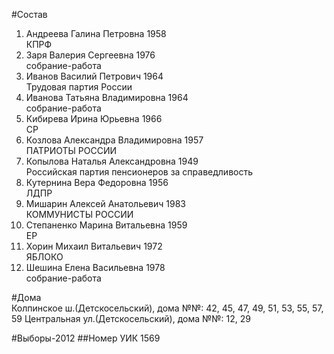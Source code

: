 #Состав
1. Андреева Галина Петровна 1958   
    КПРФ
2. Заря Валерия Сергеевна 1976   
    собрание-работа
3. Иванов Василий Петрович 1964   
    Трудовая партия России
4. Иванова Татьяна Владимировна 1964   
    собрание-работа
5. Кибирева Ирина Юрьевна 1966   
    СР
6. Козлова Александра Владимировна 1957   
    ПАТРИОТЫ РОССИИ
7. Копылова Наталья Александровна 1949   
    Российская партия пенсионеров за справедливость
8. Кутернина Вера Федоровна 1956   
    ЛДПР
9. Мишарин Алексей Анатольевич 1983   
    КОММУНИСТЫ РОССИИ
10. Степаненко Марина Витальевна 1959   
    ЕР
11. Хорин Михаил Витальевич 1972   
    ЯБЛОКО
12. Шешина Елена Васильевна 1978   
    собрание-работа

#Дома  
Колпинское ш.(Детскосельский), дома №№: 42, 45, 47, 49, 51, 53, 55, 57, 59 Центральная ул.(Детскосельский), дома №№: 12, 29

#Выборы-2012
##Номер УИК
1569
